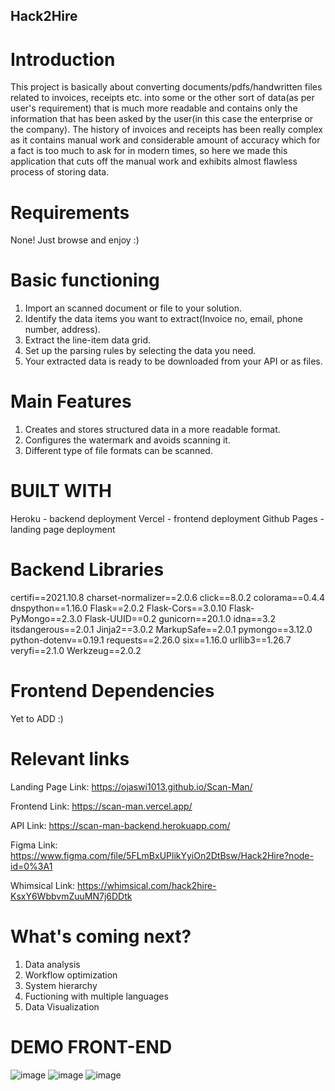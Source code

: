 ## Hack2Hire

# Introduction

This project is basically about converting documents/pdfs/handwritten files related to invoices, receipts etc.
into some or the other sort of data(as per user's requirement) that is much more readable and contains only the 
information that has been asked by the user(in this case the enterprise or the company).
The history of invoices and receipts has been really complex as it contains manual work and considerable amount of accuracy
which for a fact is too much to ask for in modern times, so here we made this application that cuts off the manual work
and exhibits almost flawless process of storing data.

# Requirements
None! Just browse and enjoy :)

# Basic functioning
1) Import an scanned document or file to your solution.
2) Identify the data items you want to extract(Invoice no, email, phone number, address).
3) Extract the line-item data grid.
4) Set up the parsing rules by selecting the data you need.
5) Your extracted data is ready to be downloaded from your API or as files.


# Main Features
1) Creates and stores structured data in a more readable format.
2) Configures the watermark and avoids scanning it. 
3) Different type of file formats can be scanned.


# BUILT WITH
Heroku - backend deployment
Vercel - frontend deployment
Github Pages - landing page deployment

# Backend Libraries

certifi==2021.10.8  charset-normalizer==2.0.6
click==8.0.2        colorama==0.4.4
dnspython==1.16.0   Flask==2.0.2
Flask-Cors==3.0.10  Flask-PyMongo==2.3.0
Flask-UUID==0.2     gunicorn==20.1.0
idna==3.2           itsdangerous==2.0.1
Jinja2==3.0.2       MarkupSafe==2.0.1
pymongo==3.12.0     python-dotenv==0.19.1
requests==2.26.0    six==1.16.0
urllib3==1.26.7     veryfi==2.1.0
Werkzeug==2.0.2

# Frontend Dependencies

Yet to ADD :)

# Relevant links

Landing Page Link: https://ojaswi1013.github.io/Scan-Man/

Frontend Link: https://scan-man.vercel.app/

API Link: https://scan-man-backend.herokuapp.com/

Figma Link: https://www.figma.com/file/5FLmBxUPlikYyiOn2DtBsw/Hack2Hire?node-id=0%3A1

Whimsical Link: https://whimsical.com/hack2hire-KsxY6WbbvmZuuMN7j6DDtk


# What's coming next?
1) Data analysis
2) Workflow optimization
3) System hierarchy
4) Fuctioning with multiple languages
5) Data Visualization

# DEMO FRONT-END
![image](https://user-images.githubusercontent.com/63294042/137629977-f06238fc-610e-4e0a-ac5b-f6f2a192972a.png)
![image](https://user-images.githubusercontent.com/63294042/137629993-a9db74b5-e946-4769-bf99-fc5c099a5260.png)
![image](https://user-images.githubusercontent.com/63294042/137630000-e47d3ada-865c-4bc4-b2fd-ab2ea632cd22.png)

